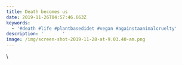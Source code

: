 ```yaml
---
title: Death becomes us
date: 2019-11-26T04:57:46.663Z
keywords:
  - '#death #life #plantbasedidet #vegan #againstaanimalcruelty'
description: '       '
image: /img/screen-shot-2019-11-28-at-9.03.40-am.png
---
```

\
